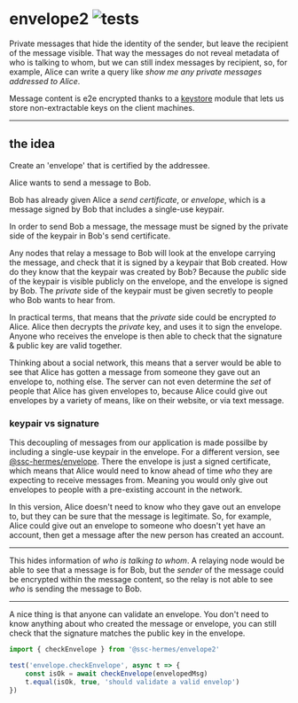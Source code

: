 # envelope2 ![tests](https://github.com/ssc-hermes/envelope/actions/workflows/nodejs.yml/badge.svg)

Private messages that hide the identity of the sender, but leave the recipient of the message visible. That way the messages do not reveal metadata of who is talking to whom, but we can still index messages by recipient, so, for example, Alice can write a query like *show me any private messages addressed to Alice*.

Message content is e2e encrypted thanks to a [keystore](https://github.com/fission-codes/keystore-idb) module that lets us store non-extractable keys on the client machines.

-------

## the idea
Create an 'envelope' that is certified by the addressee.

Alice wants to send a message to Bob.

Bob has already given Alice a *send certificate*, or *envelope*, which is a message signed by Bob that includes a single-use keypair.

In order to send Bob a message, the message must be signed by the private side of the keypair in Bob's send certificate.

Any nodes that relay a message to Bob will look at the envelope carrying the message, and check that it is signed by a keypair that Bob created. How do they know that the keypair was created by Bob? Because the *public* side of the keypair is visible publicly on the envelope, and the envelope is signed by Bob. The *private* side of the keypair must be given secretly to people who Bob wants to hear from.

In practical terms, that means that the *private* side could be encrypted *to* Alice. Alice then decrypts the *private* key, and uses it to sign the envelope. Anyone who receives the envelope is then able to check that the signature & public key are valid together.

Thinking about a social network, this means that a server would be able to see that Alice has gotten a message from someone they gave out an envelope to, nothing else. The server can not even determine the *set* of people that Alice has given envelopes to, because Alice could give out envelopes by a variety of means, like on their website, or via text message.

### keypair vs signature
This decoupling of messages from our application is made possilbe by including a single-use keypair in the envelope. For a different version, see [@ssc-hermes/envelope](https://github.com/ssc-hermes/envelope). There the envelope is just a signed certificate, which means that Alice would need to know ahead of time *who* they are expecting to receive messages from. Meaning you would only give out envelopes to people with a pre-existing account in the network.

In this version, Alice doesn't need to know who they gave out an envelope to, but they can be sure that the message is legitimate. So, for example, Alice could give out an envelope to someone who doesn't yet have an account, then get a message after the new person has created an account.

-------

This hides information of *who is talking to whom*. A relaying node would be able to see that a message is for Bob, but the *sender* of the message could be encrypted within the message content, so the relay is not able to see *who* is sending the message to Bob.

-------

A nice thing is that anyone can validate an envelope. You don't need to know anything about who created the message or envelope, you can still check that the signature matches the public key in the envelope.

```js
import { checkEnvelope } from '@ssc-hermes/envelope2'

test('envelope.checkEnvelope', async t => {
    const isOk = await checkEnvelope(envelopedMsg)
    t.equal(isOk, true, 'should validate a valid envelop')
})
```
